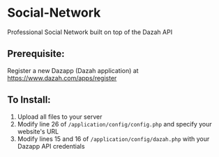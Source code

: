 # Social-Network
Professional Social Network built on top of the Dazah API

## Prerequisite:

Register a new Dazapp (Dazah application) at https://www.dazah.com/apps/register
 
## To Install:

1. Upload all files to your server
2. Modify line 26 of `/application/config/config.php` and specify your website's URL
3. Modify lines 15 and 16 of `/application/config/dazah.php` with your Dazapp API credentials